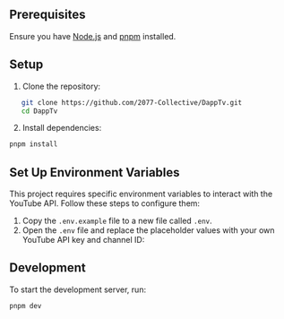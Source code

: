 ## Prerequisites

Ensure you have [Node.js](https://nodejs.org/) and [pnpm](https://pnpm.io/) installed.

## Setup

1. Clone the repository:

```bash
   git clone https://github.com/2077-Collective/DappTv.git
   cd DappTv
```
   

2. Install dependencies:

```bash
pnpm install
```

## Set Up Environment Variables

This project requires specific environment variables to interact with the YouTube API. Follow these steps to configure them:

1. Copy the `.env.example` file to a new file called `.env`.
2. Open the `.env` file and replace the placeholder values with your own YouTube API key and channel ID:

## Development
To start the development server, run:

```bash
pnpm dev
```